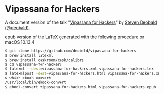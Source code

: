 # Vipassana for Hackers

A document version of the talk "[Vipassana for Hackers](https://www.youtube.com/watch?v=1BWYqHbF00c)" by [Steven Deobald (@deobald)](https://github.com/deobald).

epub version of the LaTeX generated with the following procedure on macOS 10.13.4

```sh
$ git clone https://github.com/deobald/vipassana-for-hackers
$ brew install latexml
$ brew install caskroom/cask/calibre
$ cd vipassana-for-hackers
$ latexml --dest=vipassana-for-hackers.xml vipassana-for-hackers.tex
$ latexmlpost -dest=vipassana-for-hackers.html vipassana-for-hackers.xml
$ which ebook-convert
/usr/local/bin/ebook-convert
$ ebook-convert vipassana-for-hackers.html vipassana-for-hackers.epub --language en --output-profile=kindle --authors="Steven Deobald" --title="Vipassana for Hackers"
```
